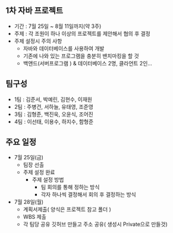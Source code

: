 ## 1차 자바 프로젝트
- 기간 : 7월 25일 ~ 8월 11일까지(약 3주)
- 주제 : 각 조원이 하나 이상의 프로젝트를 제안해서 협의 후 결정
- 주제 설정시 주의 사항
  - 자바와 데이터베이스를 사용하여 개발
  - 기존에 나와 있는 프로그램을 충분히 밴치마킹을 할 것
  - 백앤드(서버프로그램 ) & 데이터베이스 2명,    클라언트 2인...
## 팀구성
- 1팀 : 김준서, 박예린, 김현수, 이재원
- 2팀 : 주병건, 서하늘, 유태영, 조준영
- 3팀 : 김형준, 백진욱, 오윤식, 조어진
- 4팀 : 이선태, 이용수, 하지수, 함형준

## 주요 일정
- 7월 25일(금)
    - 팀장 선출
    - 주제 설정 완료
        - 주제 설정 방법
            - 팀 회의를 통해 정하는 방식
            - 각자 하나씩 결정해서 회의 후 결정하는 방식
- 7월 28일(월)
  - 계획서제출( 양식은 프로젝트 참고 폴더 )
  - WBS 제출
  - 각 팀당 공유 깃허브 만들고 주소 공유( 생성시 Private으로 만들것)
  

